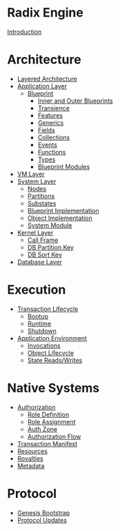 # Radix Engine

[Introduction](README.md)

# Architecture

- [Layered Architecture](architecture/layers.md)
- [Application Layer](architecture/application/README.md)
  - [Blueprint](architecture/application/blueprint/README.md)
    - [Inner and Outer Blueprints](architecture/application/blueprint/inner_outer.md)
    - [Transience](architecture/application/blueprint/transience.md)
    - [Features](architecture/application/blueprint/features.md)
    - [Generics](architecture/application/blueprint/generics.md)
    - [Fields](architecture/application/blueprint/fields.md)
    - [Collections](architecture/application/blueprint/collections.md)
    - [Events](architecture/application/blueprint/events.md)
    - [Functions](architecture/application/blueprint/functions.md)
    - [Types](architecture/application/blueprint/types.md)
    - [Blueprint Modules](architecture/application/blueprint/blueprint_modules.md)
- [VM Layer](architecture/vm/README.md)
- [System Layer](architecture/system/README.md)
  - [Nodes]()
  - [Partitions]()
  - [Substates]()
  - [Blueprint Implementation]()
  - [Object Implementation]()
  - [System Module]()
- [Kernel Layer](architecture/kernel/README.md)
  - [Call Frame]()
  - [DB Partition Key]()
  - [DB Sort Key]()
- [Database Layer](architecture/database/README.md)

# Execution

- [Transaction Lifecycle](execution/lifecycle/README.md)
  - [Bootup](execution/lifecycle/bootup.md)
  - [Runtime](execution/lifecycle/runtime.md)
  - [Shutdown](execution/lifecycle/shutdown.md)
- [Application Environment](execution/environment/README.md)
  - [Invocations](execution/environment/invocations.md)
  - [Object Lifecycle](execution/environment/object_lifecycle.md)
  - [State Reads/Writes]()

# Native Systems

- [Authorization](native/access_control/README)
  - [Role Definition](native/access_control/role_definition.md)
  - [Role Assignment](native/access_control/role_assignment.md)
  - [Auth Zone](native/access_control/authzone.md)
  - [Authorization Flow](native/access_control/authorization.md)
- [Transaction Manifest]()
- [Resources]()
- [Royalties]()
- [Metadata]()

# Protocol
- [Genesis Bootstrap]()
- [Protocol Updates]()
 